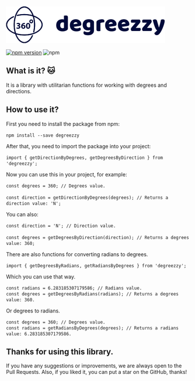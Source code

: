 ![logo](logo.svg)

[![npm version](https://badge.fury.io/js/degreezzy.svg)](https://badge.fury.io/js/degreezzy)
![npm](https://img.shields.io/npm/dw/degreezzy)

## What is it? 🐱

It is a library with utilitarian functions for working with degrees and directions.

## How to use it?

First you need to install the package from npm:

```
npm install --save degreezzy
```

After that, you need to import the package into your project:

```
import { getDirectionByDegrees, getDegreesByDirection } from 'degreezzy';
```

Now you can use this in your project, for example:

```
const degrees = 360; // Degrees value.

const direction = getDirectionByDegrees(degrees); // Returns a direction value: 'N';
```

You can also:

```
const direction = 'N'; // Direction value.

const degrees = getDegreesByDirection(direction); // Returns a degrees value: 360;
```

There are also functions for converting radians to degrees.

```
import { getDegreesByRadians, getRadiansByDegrees } from 'degreezzy';
```

Which you can use that way.

```
const radians = 6.283185307179586; // Radians value.
const degrees = getDegreesByRadians(radians); // Returns a degrees value: 360.
```

Or degrees to radians.

```
const degrees = 360; // Degrees value.
const radians = getRadiansByDegrees(degrees); // Returns a radians value: 6.283185307179586.
```

## Thanks for using this library.

If you have any suggestions or improvements, we are always open to the Pull Requests.
Also, if you liked it, you can put a star on the GitHub, thanks!
